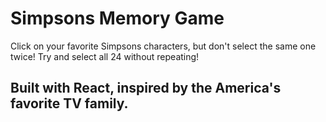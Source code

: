 # Simpsons Memory Game

Click on your favorite Simpsons characters, but don't select the same one twice!
Try and select all 24 without repeating! 

## Built with React, inspired by the America's favorite TV family. ##

 